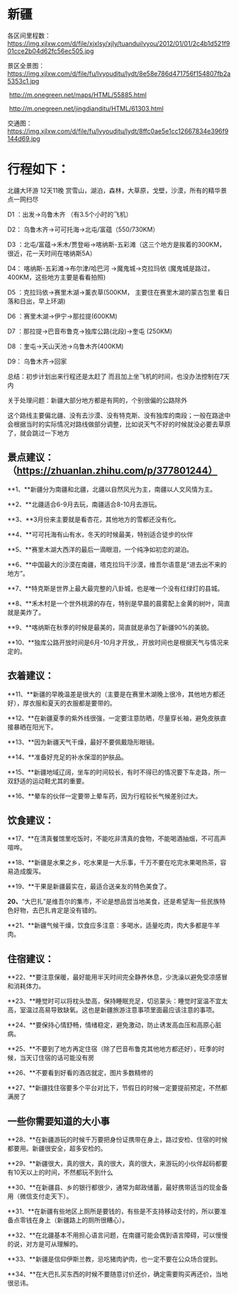 # 新疆

各区间里程数：https://img.xjlxw.com/d/file/xjxlsy/xjly/tuanduilvyou/2012/01/01/2c4b1d521f901cce2b04d62fc56ec505.jpg

景区全景图： https://img.xjlxw.com/d/file/fu/lvyouditu/lydt/8e58e786d471756f154807fb2a5353c1.jpg

​						  http://m.onegreen.net/maps/HTML/55885.html

​						 http://m.onegreen.net/jingdianditu/HTML/61303.html

交通图：https://img.xjlxw.com/d/file/fu/lvyouditu/lydt/8ffc0ae5e1cc12667834e396f9144d69.jpg

# 行程如下： 

北疆大环游 12天11晚 赏雪山，湖泊，森林，大草原，戈壁，沙漠，所有的精华景点一网扫尽

D1 ：出发→乌鲁木齐 （有3.5个小时的飞机）

D2： 乌鲁木齐→可可托海→北屯/富蕴（550/730KM） 

D3 ：北屯/富蕴→禾木/贾登峪->喀纳斯-五彩滩（这三个地方是挨着的300KM，很近，花一天时间在喀纳斯5A）

D4： 喀纳斯-五彩滩→布尔津/哈巴河 ->魔鬼城->克拉玛依 (魔鬼城是路过，400KM，这些地方主要是看看拍照)

D5 ：克拉玛依→赛里木湖→薰衣草(500KM， 主要住在赛里木湖的蒙古包里 看日落和日出，早上环湖)

D6 ：赛里木湖→伊宁→那拉提(600KM)

D7 ：那拉提->巴音布鲁克→独库公路(北段)→奎屯 (250KM)

D8 ：奎屯→天山天池→乌鲁木齐(400KM) 

D9： 乌鲁木齐→回家

总结：初步计划出来行程还是太赶了 而且加上坐飞机的时间，也没办法控制在7天内

关于处理问题：新疆大部分地方都是有网的，个别很偏的公路除外

这个路线主要偏北疆、没有去沙漠、没有特克斯、没有独库的南段；一般在路途中会根据当时的实际情况对路线做部分调整，比如说天气不好的时候就没必要去草原了，就会跳过一下地方



## **景点建议：**（https://zhuanlan.zhihu.com/p/377801244）

**1、**新疆分为南疆和北疆，北疆以自然风光为主，南疆以人文风情为主。

**2、**北疆适合6-9月去玩，南疆适合8-10月去游玩。

**3、**3月份来主要就是看杏花，其他地方的雪都还没有化。

**4、**可可托海有山有水，冬天的时候最美，特别适合徒步的伙伴

**5、**赛里木湖大西洋的最后一滴眼泪，一个纯净如初恋的湖泊。

**6、**中国最大的沙漠在南疆，塔克拉玛干沙漠，维吾尔语意是“进去出不来的地方”。

**7、**特克斯是世界上最大最完整的八卦城，也是唯一个没有红绿灯的县城。

**8、**禾木村是一个世外桃源的存在，特别是早晨的晨雾配上金黄的树叶，简直就是美炸了。

**9、**喀纳斯在秋季的时候是最美的，简直就是承包了新疆90%的美貌。

**10、**独库公路开放时间是6月-10月才开放,，开放时间也是根据天气与情况来定的。

## **衣着建议：**

**11、**新疆的早晚温差是很大的（主要是在赛里木湖晚上很冷，其他地方都还好），厚衣服和夏天的衣服都是要带的。

**12、**在新疆夏季的紫外线很强，一定要注意防晒，尽量穿长袖，避免皮肤直接暴晒在阳光下。

**13、**因为新疆天气干燥，最好不要佩戴隐形眼镜。

**14、**准备好充足的补水保湿的护肤品。

**15、**新疆地域辽阔，坐车的时间较长，有时不得已的情况要下车走路，所一双舒适的运动鞋尤其的重要。

**16、**晕车的伙伴一定要带上晕车药，因为行程较长气候差别过大。

## **饮食建议：**

**17、**在清真餐馆里吃饭时，不能吃非清真的食物，不能喝酒抽烟，不可高声喧哗。

**18、**新疆是水果之乡，吃水果是一大乐事，千万不要在吃完水果喝热茶，容易造成腹泻。

**19、**干果是新疆最实在，最适合送亲友的特色美食了。

**20、**“大巴扎”是维吾尔的集市，不论是想品尝当地美食，还是希望淘一些民族特色好物，去巴扎肯定是没有错的。

**21、**新疆气候干燥，饮食应多注意：多喝水，适量吃肉，肉大多都是牛羊肉。

## **住宿建议：**

**22、**要注意保暖，最好能用半天时间完全静养休息，少洗澡以避免受凉感冒和消耗体力。

**23、**睡觉时可以将枕头垫高，保持睡眠充足，切忌蒙头：睡觉时室温不宜太高，室温过高易导致缺氧。这也是新疆旅游注意事项里面最应该注意的事项。

**24、**要保持心情舒畅，情绪稳定，避免激动，防止诱发高血压和高原心脏病。

**25、**不要到了地方再定住宿（除了巴音布鲁克其他地方都还好），旺季的时候，当天订住宿的话可能没有房

**26、**不要看到好看的酒店就定，图片多数精修的

**27、**新疆找住宿要多个平台对比下，节假日的时候一定要提前预定，不然都满房了

## **一些你需要知道的大小事**

**28、**在新疆游玩的时候千万要把身份证携带在身上，路过安检、住宿的时候都要用。新疆很安全，超多安检的。

**29、**新疆很大，真的很大，真的很大，真的很大，来游玩的小伙伴起码都要有10天以上的时间，不然都玩不到什么

**30、**在新疆县、乡的银行都很少，通常为邮政储蓄，最好携带适当的现金备用（微信支付走天下）。

**31、**在新疆有些地区上厕所是要钱的，有些是不支持移动支付的，所以要准备点零钱在身上（新疆路上的厕所很糟心）。

**32、**在北疆基本不用担心语言问题，在南疆可能会偶到语言障碍，可以慢慢的说，对方是可从理解的。

**33、**新疆是信仰伊斯兰教，忌吃猪肉驴肉，也一定不要在公众场合提到。

**34、**在大巴扎买东西的时候不要随意讨价还价，确定需要购买再还价，当地很忌讳。
